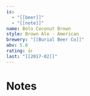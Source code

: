 ```yaml
---
is:
  - "[[beer]]"
  - "[[note]]"
name: Bolo Coconut Brown
style: Brown Ale - American
brewery: "[[Burial Beer Co]]"
abv: 5.6
rating: 👍
last: "[[2017-02]]"
---
```

# Notes

